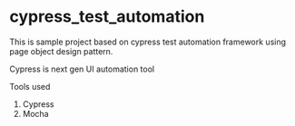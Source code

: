 # cypress_test_automation
This is sample project based on cypress test automation framework using page object design pattern. 

Cypress is next gen UI automation tool 

Tools used 
1. Cypress
2. Mocha

